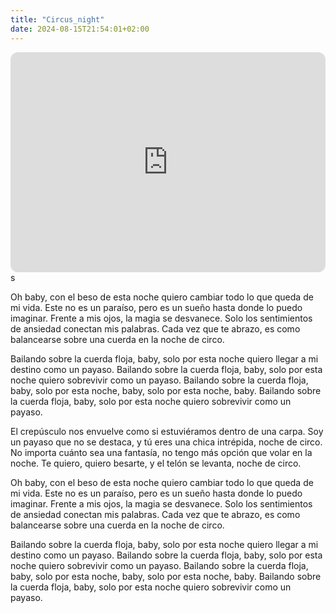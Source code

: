 ```yaml
---
title: "Circus_night"
date: 2024-08-15T21:54:01+02:00
---
```

<iframe style="border-radius:12px" src="https://open.spotify.com/embed/track/1bhF1dbIKLXbVW2QupmvJl?utm_source=generator" width="100%" height="352" frameBorder="0" allowfullscreen="" allow="autoplay; clipboard-write; encrypted-media; fullscreen; picture-in-picture" loading="lazy"></iframe>s

Oh baby, con el beso de esta noche quiero cambiar todo lo que queda de mi vida.
Este no es un paraíso, pero es un sueño hasta donde lo puedo imaginar.
Frente a mis ojos, la magia se desvanece. Solo los sentimientos de ansiedad conectan mis palabras.
Cada vez que te abrazo, es como balancearse sobre una cuerda en la noche de circo.

Bailando sobre la cuerda floja, baby, solo por esta noche quiero llegar a mi destino como un payaso.
Bailando sobre la cuerda floja, baby, solo por esta noche quiero sobrevivir como un payaso.
Bailando sobre la cuerda floja, baby, solo por esta noche, baby, solo por esta noche, baby.
Bailando sobre la cuerda floja, baby, solo por esta noche quiero sobrevivir como un payaso.

El crepúsculo nos envuelve como si estuviéramos dentro de una carpa.
Soy un payaso que no se destaca, y tú eres una chica intrépida, noche de circo.
No importa cuánto sea una fantasía, no tengo más opción que volar en la noche.
Te quiero, quiero besarte, y el telón se levanta, noche de circo.

Oh baby, con el beso de esta noche quiero cambiar todo lo que queda de mi vida.
Este no es un paraíso, pero es un sueño hasta donde lo puedo imaginar.
Frente a mis ojos, la magia se desvanece. Solo los sentimientos de ansiedad conectan mis palabras.
Cada vez que te abrazo, es como balancearse sobre una cuerda en la noche de circo.

Bailando sobre la cuerda floja, baby, solo por esta noche quiero llegar a mi destino como un payaso.
Bailando sobre la cuerda floja, baby, solo por esta noche quiero sobrevivir como un payaso.
Bailando sobre la cuerda floja, baby, solo por esta noche, baby, solo por esta noche, baby.
Bailando sobre la cuerda floja, baby, solo por esta noche quiero sobrevivir como un payaso.
